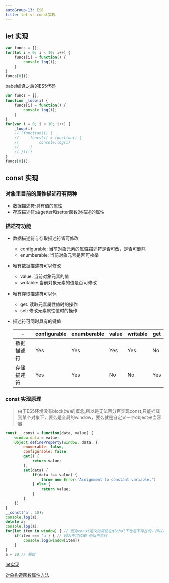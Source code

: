 ```yaml
---
autoGroup-13: ES6
title: let vs const实现
---
```

## let 实现
```js
var funcs = [];
for(let i = 0; i < 10; i++) {
    funcs[i] = function() {
        console.log(i);
    }
}
funcs[0]();
```
babel编译之后的ES5代码
```js
var funcs = [];
function _loop(i) {
    funcs[i] = function() {
        console.log(i);
    }
}
for(var i = 0; i < 10; i++) {
    _loop(i)
    // (function(i) {
    //     funcs[i] = function() {
    //         console.log(i)
    //     }
    // })(i)
}
funcs[0]();
```
## const 实现
### 对象里目前的属性描述符有两种
- 数据描述符:具有值的属性
- 存取描述符:由getter和setter函数对描述的属性

### 描述符功能
- 数据描述符与存取描述符皆可修改
    - configurable: 当前对象元素的属性描述符是否可改，是否可删除
    - enumberable: 当前对象元素是否可枚举
- 唯有数据描述符可以修改
    - value: 当前对象元素的值
    - writable: 当前对象元素的值是否可修改
- 唯有存取描述符可以休
    - get: 读取元素属性值时的操作
    - set: 修改元素属性值时的操作
- 描述符可同时具有的键值

    -|configurable | enumberable | value | writable | get
    --|---|---| ---| ---|---
    数据描述符| Yes | Yes | Yes | Yes | No
    存储描述符| Yes | Yes | No | No | Yes

### const 实现原理
> 由于ES5环境没有block(块)的概念,所以是无法百分百实现const,只能挂载到某个对象下，要么是全局的window，要么就是自定义一个object来当容器

```js
const __const = function(data, value) {
    window.data = value; 
    Object.defineProperty(window, data, {
        enumerable: false,
        configurable: false,
        get() {
            return value;
        },
        set(data) {
            if(data !== value) {
                throw new Error('Assignment to constant variable.')
            } else {
                return value;
            }
        }
    })
}
__const('a', 10);
console.log(a);
delete a;
console.log(a);
for(let item in window) { // 因为const定义的属性在global下也是不存在的，所以用到了enumerable: false来模拟这一功能
    if(item === 'a') { // 因为不可枚举 所以不执行
        console.log(window[item])
    }
}
a = 20 // 报错
```

[let实现](/front-end/interview/dachang2.html#困难)

[对象构造函数属性方法](/front-end/JavaScript/object-constructor-methods-property.html#object-defineproperty)